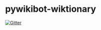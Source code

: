 # pywikibot-wiktionary

[![Gitter](https://badges.gitter.im/wikimedia/pywikibot-wiktionary.svg)](https://gitter.im/wikimedia/pywikibot-wiktionary?utm_source=badge&utm_medium=badge&utm_campaign=pr-badge&utm_content=badge)